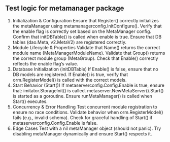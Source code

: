 
## Test logic for metamanager package

1. Initialization & Configuration
Ensure that Register() correctly initializes the metaManager using metamanagerconfig.InitConfigure().
Verify that the enable flag is correctly set based on the MetaManager config.
Confirm that initDBTable() is called when enable is true.
Ensure that DB tables (dao.Meta, v2.MetaV2) are registered correctly.
2. Module Lifecycle & Properties
Validate that Name() returns the correct module name (MetaManagerModuleName).
Validate that Group() returns the correct module group (MetaGroup).
Check that Enable() correctly reflects the enable flag’s value.
3. Database Initialization (initDBTable)
If Enable() is false, ensure that no DB models are registered.
If Enable() is true, verify that orm.RegisterModel() is called with the correct models.
4. Start Behavior (Start())
If metaserverconfig.Config.Enable is true, ensure that:
imitator.StorageInit() is called.
metaserver.NewMetaServer().Start() is started as a goroutine.
Ensure runMetaManager() is called when Start() executes.
5. Concurrency & Error Handling
Test concurrent module registration to ensure no race conditions.
Validate behavior when orm.RegisterModel() fails (e.g., invalid schema).
Check for graceful handling of Start() if metaserverconfig.Config.Enable is false.
6. Edge Cases
Test with a nil metaManager object (should not panic).
Try disabling metaManager dynamically and ensure Start() respects it.